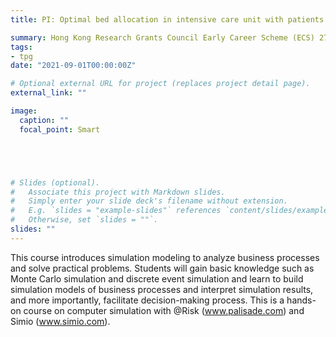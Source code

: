 ```yaml
---
title: PI: Optimal bed allocation in intensive care unit with patients' health evolution and patient readmission. 2021 - 2023

summary: Hong Kong Research Grants Council Early Career Scheme (ECS) 27501020.
tags:
- tpg
date: "2021-09-01T00:00:00Z"

# Optional external URL for project (replaces project detail page).
external_link: ""

image:
  caption: ""
  focal_point: Smart





# Slides (optional).
#   Associate this project with Markdown slides.
#   Simply enter your slide deck's filename without extension.
#   E.g. `slides = "example-slides"` references `content/slides/example-slides.md`.
#   Otherwise, set `slides = ""`.
slides: ""
---
```


 This course introduces simulation modeling to analyze business processes and solve practical problems. Students will gain basic knowledge such as Monte Carlo simulation and discrete event simulation and learn to build simulation models of business processes and interpret simulation results, and more importantly, facilitate decision-making process. This is a hands-on course on computer simulation with @Risk (www.palisade.com) and Simio (www.simio.com).
